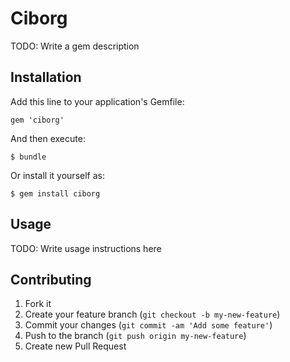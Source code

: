 # Ciborg

TODO: Write a gem description

## Installation

Add this line to your application's Gemfile:

    gem 'ciborg'

And then execute:

    $ bundle

Or install it yourself as:

    $ gem install ciborg

## Usage

TODO: Write usage instructions here

## Contributing

1. Fork it
2. Create your feature branch (`git checkout -b my-new-feature`)
3. Commit your changes (`git commit -am 'Add some feature'`)
4. Push to the branch (`git push origin my-new-feature`)
5. Create new Pull Request

